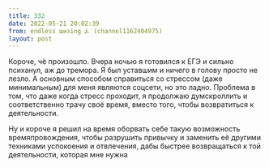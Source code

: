 ```yaml
---
title: 332
date: 2022-05-21 20:02:39
from: endless шизing ⍼ (channel1162404975)
layout: post
---
```


Короче, чё произошло. Вчера ночью я готовился к ЕГЭ и сильно психанул, аж до тремора. Я был уставшим и ничего в голову просто не лезло.
А основным способом справиться со стрессом (даже минимальным) для меня являются соцсети, но это ладно. Проблема в том, что даже когда стресс проходит, я продолжаю думскроллить и соответственно трачу своё время, вместо того, чтобы возвратиться к деятельности.

Ну и короче я решил на время оборвать себе такую возможность времяпровождения, чтобы разрушить привычку и заменить её другими техниками успокоения и отвлечения, дабы быстрее возвращаться к той деятельности, которая мне нужна
